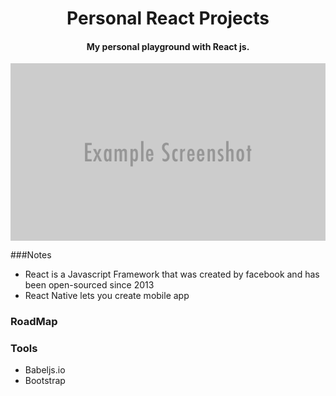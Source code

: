 <h1 align="center">Personal React Projects</h1>

<h4 align="center">My personal playground with React js.</h4>

<img align="center" src="Assets/templateHeader.png"/>


###Notes
 * React is a Javascript Framework that was created by facebook and has been open-sourced since 2013
 * React Native lets you create mobile app 



### RoadMap




### Tools
* Babeljs.io
* Bootstrap



    